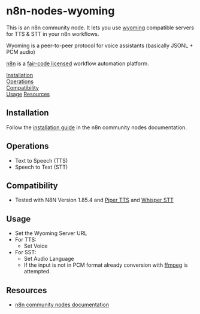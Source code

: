 # n8n-nodes-wyoming

This is an n8n community node. It lets you use [wyoming](https://github.com/rhasspy/wyoming) compatible servers for TTS & STT in your n8n workflows.

Wyoming is a peer-to-peer protocol for voice assistants (basically JSONL + PCM audio)

[n8n](https://n8n.io/) is a [fair-code licensed](https://docs.n8n.io/reference/license/) workflow automation platform.

[Installation](#installation)  
[Operations](#operations)  
[Compatibility](#compatibility)  
[Usage](#usage)
[Resources](#resources)  

## Installation

Follow the [installation guide](https://docs.n8n.io/integrations/community-nodes/installation/) in the n8n community nodes documentation.

## Operations

- Text to Speech (TTS)
- Speech to Text (STT)

## Compatibility

- Tested with N8N Version 1.85.4 and [Piper TTS](https://github.com/rhasspy/wyoming-piper) and [Whisper STT](https://github.com/rhasspy/wyoming-faster-whisper/)

## Usage

- Set the Wyoming Server URL 
- For TTS:
    - Set Voice
- For SST: 
    - Set Audio Language
    - If the input is not in PCM format already conversion with [ffmpeg](https://ffmpeg.org/) is attempted.

## Resources

* [n8n community nodes documentation](https://docs.n8n.io/integrations/community-nodes/)
